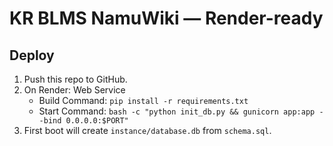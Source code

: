 
# KR BLMS NamuWiki — Render-ready

## Deploy
1. Push this repo to GitHub.
2. On Render: Web Service
   - Build Command: `pip install -r requirements.txt`
   - Start Command: `bash -c "python init_db.py && gunicorn app:app --bind 0.0.0.0:$PORT"`
3. First boot will create `instance/database.db` from `schema.sql`.
